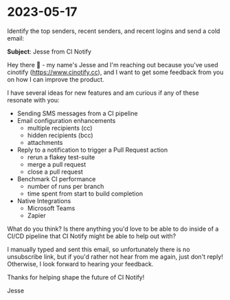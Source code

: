 # 2023-05-17

Identify the top senders, recent senders, and recent logins and send a
cold email:

**Subject**: Jesse from CI Notify

Hey there 👋 - my name's Jesse and I'm reaching out because you've used
cinotify (https://www.cinotify.cc), and I want to get some feedback from
you on how I can improve the product.

I have several ideas for new features and am curious if any of these
resonate with you:

- Sending SMS messages from a CI pipeline
- Email configuration enhancements
  - multiple recipients (cc)
  - hidden recipients (bcc)
  - attachments
- Reply to a notification to trigger a Pull Request action
  - rerun a flakey test-suite
  - merge a pull request
  - close a pull request
- Benchmark CI performance
  - number of runs per branch
  - time spent from start to build completion
- Native Integrations
  - Microsoft Teams
  - Zapier

What do you think? Is there anything you'd love to be able to do inside
of a CI/CD pipeline that CI Notify might be able to help out with?

I manually typed and sent this email, so unfortunately there is no
unsubscribe link, but if you'd rather not hear from me again, just don't
reply! Otherwise, I look forward to hearing your feedback.

Thanks for helping shape the future of CI Notify!

Jesse

